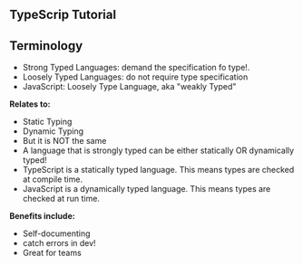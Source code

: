 ## TypeScrip Tutorial

## Terminology
- Strong Typed Languages: demand the specification fo type!.
- Loosely Typed Languages: do not require type specification
- JavaScript: Loosely Type Language, aka "weakly Typed"

**Relates to:**
- Static Typing
- Dynamic Typing
- But it is NOT the same
- A language that is strongly typed can be either statically OR
dynamically typed!
- TypeScript is a statically typed language. This means types are checked at compile time.
- JavaScript is a dynamically typed language. This means types are checked at run time.

**Benefits include:**
- Self-documenting
- catch errors in dev!
- Great for teams



